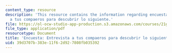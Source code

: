 ```yaml
---
content_type: resource
description: 'This resource contains the information regarding encuesta: entrevista
  a tus compaeros para descubrir lo siguiente.'
file: https://ol-ocw-studio-app-production.s3.amazonaws.com/courses/21g-701-spanish-i-fall-2003/39d3707b383e11f62d927808fb035392_MIT21G_701F03_22encues.pdf
file_type: application/pdf
resourcetype: Document
title: 'Encuesta: Entrevista a tus compaeros para descubrir lo siguiente'
uid: 39d3707b-383e-11f6-2d92-7808fb035392
---
```

